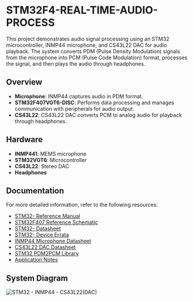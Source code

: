 # STM32F4-REAL-TIME-AUDIO-PROCESS
This project demonstrates audio signal processing using an STM32 microcontroller, INMP44 microphone, and CS43L22 DAC for audio playback. The system converts PDM (Pulse Density Modulation) signals from the microphone into PCM (Pulse Code Modulation) format, processes the signal, and then plays the audio through headphones.

## Overview

- **Microphone**: INMP44 captures audio in PDM format.
- **STM32F407VGT6-DISC**: Performs data processing and manages communication with peripherals for audio output.
- **CS43L22**: CS43L22 DAC converts PCM to analog audio for playback through headphones.

## Hardware

- **INMP441**: MEMS microphone
- **STM32VGT6**: Microcontroller
- **CS43L22**: Stereo DAC
- **Headphones**

## Documentation

For more detailed information, refer to the following resources:

- [STM32- Reference Manual](https://www.st.com/resource/en/reference_manual/dm00031020-stm32f405-415-stm32f407-417-stm32f427-437-and-stm32f429-439-advanced-arm-based-32-bit-mcus-stmicroelectronics.pdf)
- [STM32F407 Reference Schematic](https://www.st.com/resource/en/schematic_pack/mb997-f407vgt6-b02_schematic.pdf)
- [STM32- Datasheet](https://www.st.com/resource/en/datasheet/stm32f405rg.pdf)
- [STM32- Device Errata](https://www.st.com/resource/en/errata_sheet/es0182-stm32f405407xx-and-stm32f415417xx-device-errata-stmicroelectronics.pdf)
- [INMP44 Microphone Datasheet](https://www.alldatasheet.com/datasheet-pdf/pdf/1244625/ETC1/INMP441.html)
- [CS43L22 DAC Datasheet](https://www.cirrus.com/products/cs43l22/)
- [STM32 PDM2PCM Library](https://www.st.com/resource/en/user_manual/um2372-stm32cube-pdm2pcm-software-library-for-the-stm32f4f7h7-series-stmicroelectronics.pdf)
- [Application Notes](https://www.st.com/resource/en/application_note/dm00380469-interfacing-pdm-digital-microphones-using-stm32-mcus-and-mpus-stmicroelectronics.pdf)

## System Diagram
![STM32 - INMP44 - CS43L22(DAC)](https://github.com/user-attachments/assets/a7c18bdc-b693-4cf0-8525-2716b0e5909a)
